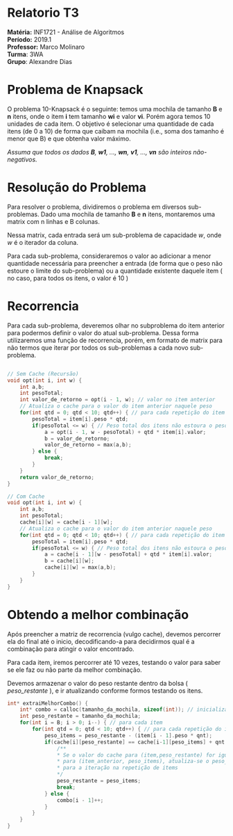 # Relatorio T3

**Matéria:** INF1721 - Análise de Algoritmos  
**Período:** 2019.1  
**Professor:** Marco Molinaro  
**Turma**: 3WA  
**Grupo**: Alexandre Dias  

# Problema de Knapsack

O problema 10-Knapsack é o seguinte: temos uma mochila de tamanho **B** e **n** itens, onde o item **i** tem tamanho **wi** e valor **vi**. Porém agora temos 10 unidades de cada item. O objetivo é selecionar uma quantidade de cada itens (de 0 a 10) de forma que caibam na mochila (i.e., soma dos tamanho é menor que B) e que obtenha valor máximo. 

*Assuma que todos os dados **B**, **w1**, ..., **wn**, **v1**, ..., **vn** são inteiros não-negativos.*

# Resolução do Problema

Para resolver o problema, dividiremos o problema em diversos sub-problemas.
Dado uma mochila de tamanho **B** e **n** itens, montaremos uma matrix com n linhas e B colunas.  

Nessa matrix, cada entrada será um sub-problema de capacidade *w*, onde *w* é o iterador da coluna.  

Para cada sub-problema, consideraremos o valor ao adicionar a menor quantidade necessária para preencher a entrada (de forma que o peso não estoure o limite do sub-problema) ou a quantidade existente daquele item ( no caso, para todos os itens, o valor é 10 )  

# Recorrencia

Para cada sub-problema, deveremos olhar no subproblema do item anterior para podermos definir o valor do atual sub-problema. Dessa forma utilizaremos uma função de recorrencia, porém, em formato de matrix para não termos que iterar por todos os sub-problemas a cada novo sub-problema.

```.c

// Sem Cache (Recursão)
void opt(int i, int w) {
	int a,b;
	int pesoTotal;
	int valor_de_retorno = opt(i - 1, w); // valor no item anterior
	// Atualiza o cache para o valor do item anterior naquele peso
	for(int qtd = 0; qtd < 10; qtd++) { // para cada repetição do item (max: 10)
		pesoTotal = item[i].peso * qtd;
		if(pesoTotal <= w) { // Peso total dos itens não estoura o peso do sub-problema
			a = opt(i - 1, w - pesoTotal) + qtd * item[i].valor;
			b = valor_de_retorno;
			valor_de_retorno = max(a,b);
		} else {
			break;
		}
	}
	return valor_de_retorno;
}

// Com Cache
void opt(int i, int w) {
	int a,b;
	int pesoTotal;
	cache[i][w] = cache[i - 1][w];
	// Atualiza o cache para o valor do item anterior naquele peso
	for(int qtd = 0; qtd < 10; qtd++) { // para cada repetição do item (max: 10)
		pesoTotal = item[i].peso * qtd;
		if(pesoTotal <= w) { // Peso total dos itens não estoura o peso do sub-problema
			a = cache[i - 1][w - pesoTotal] + qtd * item[i].valor;
			b = cache[i][w];
			cache[i][w] = max(a,b);
		}
	}
}
```
  


# Obtendo a melhor combinação

Após preencher a matriz de recorrencia (vulgo cache), devemos percorrer ela do final até o inicio, decodificando-a para decidirmos qual é a combinação para atingir o valor encontrado.

  Para cada item, iremos percorrer até 10 vezes, testando o valor para saber se ele faz ou não parte da melhor combinação.

  Devemos armazenar o valor do peso restante dentro da bolsa ( *peso_restante* ), e ir atualizando conforme formos testando os itens.

```.c
int* extraiMelhorCombo() {
	int* combo = calloc(tamanho_da_mochila, sizeof(int)); // inicializa o vetor um vetor de zeros
	int peso_restante = tamanho_da_mochila;
	for(int i = B; i > 0; i--) { // para cada item
		for(int qtd = 0; qtd < 10; qtd++) { // para cada repetição do item
			peso_items = peso_restante - (item[i - 1].peso * qnt);
			if(cache[i][peso_restante] == cache[i-1][peso_items] + qnt * item[i].value) {
				/**
				* Se o valor do cache para (item,peso_restante) for igual ao cache
				* para (item_anterior, peso_items), atualiza-se o peso_restante e
				* para a iteração na repetição de items
				*/
				peso_restante = peso_items;
				break;
			} else {
				combo[i - 1]++;
			}
		}
	}
}

```

